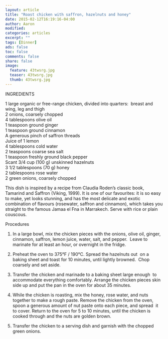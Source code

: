 ```yaml
---
layout: article
title: "Roast chicken with saffron, hazelnuts and honey"
date: 2015-02-12T16:19:16-04:00
author: Aaron
modified:
categories: articles
excerpt: ""
tags: [Dinner]
ads: false
toc: false
comments: false
share: false
image:
  feature: 43twsrg.jpg
  teaser: 43twsrg.jpg
  thumb: 43twsrg.jpg
---
```


INGREDIENTS

1 large organic or free-range chicken, divided into quarters:  breast and wing, leg and thigh  
2 onions, coarsely chopped  
4 tablespoons olive oil  
1 teaspoon ground ginger  
1 teaspoon ground cinnamon  
A generous pinch of saffron threads  
Juice of 1 lemon  
4 tablespoons cold water  
2 teaspoons coarse sea salt  
1 teaspoon freshly ground black pepper  
Scant 3/4 cup (100 g) unskinned hazelnuts  
3 1/2 tablespoons (70 g) honey  
2 tablespoons rose water  
2 green onions, coarsely chopped  

This dish is inspired by a recipe from Claudia Roden’s classic book, Tamarind and Saffron (Viking, 1999). It is one of our favourites: it is so easy to make, yet looks stunning, and has the most delicate and exotic combination of flavours (rosewater, saffron and cinnamon), which takes you straight to the famous Jamaa el Fna in Marrakech. Serve with rice or plain couscous.


Procedures

1. In a large bowl, mix the chicken pieces with the onions, olive oil, ginger, cinnamon, saffron, lemon juice, water, salt, and pepper.  Leave to marinate for at least an hour, or overnight in the fridge.

2. Preheat the oven to 375°F / 190°C. Spread the hazelnuts out  on a baking sheet and toast for 10 minutes, until lightly browned.  Chop coarsely and set aside.

3. Transfer the chicken and marinade to a baking sheet large enough  to accommodate everything comfortably. Arrange the chicken pieces skin side up and put the pan in the oven for about 35 minutes.

4. While the chicken is roasting, mix the honey, rose water, and nuts together to make a rough paste. Remove the chicken from the oven, spoon a generous amount of nut paste onto each piece, and spread  it to cover. Return to the oven for 5 to 10 minutes, until the chicken is cooked through and the nuts are golden brown.

5. Transfer the chicken to a serving dish and garnish with the chopped green onions.